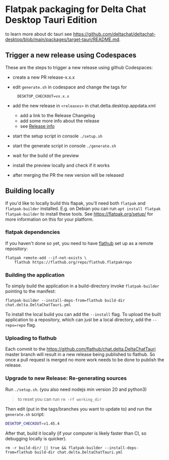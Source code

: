 # Flatpak packaging for Delta Chat Desktop Tauri Edition

to learn more about dc tauri see <https://github.com/deltachat/deltachat-desktop/blob/main/packages/target-tauri/README.md>.

## Trigger a new release using Codespaces

These are the steps to trigger a new release using github Codespaces:

- create a new PR release-x.x.x
- edit `generate.sh` in codespace and change the tags for
  
  ```
    DESKTOP_CHECKOUT=vx.x.x
  ```
 - add the new release in `<releases>` in chat.delta.desktop.appdata.xml
   - add a link to the Release Changelog
   - add some more info about the release
   - see [Release info](https://docs.flathub.org/docs/for-app-authors/metainfo-guidelines/#release)
 - start the setup script in console `./setup.sh`
 - start the generate script in console `./generate.sh`
 - wait for the build of the preview
 - install the preview locally and check if it works
 - after merging the PR the new version will be released


## Building locally

If you'd like to locally build this flapak, you'll need both `flatpak`
and `flatpak-builder` installed.  E.g. on Debian you can run `apt
install flatpak flatpak-builder` to install these tools.  See
https://flatpak.org/setup/ for more information on this for your
platform.

### flatpak dependencies

If you haven't done so yet, you need to have
[flathub](https://flathub.org) set up as a remote repository:

```
flatpak remote-add --if-not-exists \
    flathub https://flathub.org/repo/flathub.flatpakrepo
```

### Building the application

To simply build the application in a build-directory invoke
`flatpak-builder` pointing to the manifest:
```
flatpak-builder --install-deps-from=flathub build-dir chat.delta.DeltaChatTauri.yml
```

To install the local build you can add the `--install` flag.  To
upload the built application to a repository, which can just be a
local directory, add the `--repo=repo` flag.


### Uploading to flathub

Each commit to the https://github.com/flathub/chat.delta.DeltaChatTauri
master branch will result in a new release being published to
flathub.  So once a pull request is merged no more work needs to be
done to publish the release.


### Upgrade to new Release: Re-generating sources

Run `./setup.sh`. (you also need nodejs min version 20 and python3)

> to reset you can run `rm -rf working_dir`


Then edit (put in the tags/branches you want to update to) and run the `generate.sh` script:
```sh
DESKTOP_CHECKOUT=v1.45.4
```

After that, build it locally (if your computer is likely faster than CI, so debugging locally is quicker).
```
rm -r build-dir/ || true && flatpak-builder --install-deps-from=flathub build-dir chat.delta.DeltaChatTauri.yml
```


